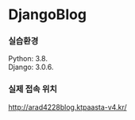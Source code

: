 # DjangoBlog

### 실습환경
Python: 3.8.  
Django: 3.0.6.  

### 실제 접속 위치
http://arad4228blog.ktpaasta-v4.kr/
